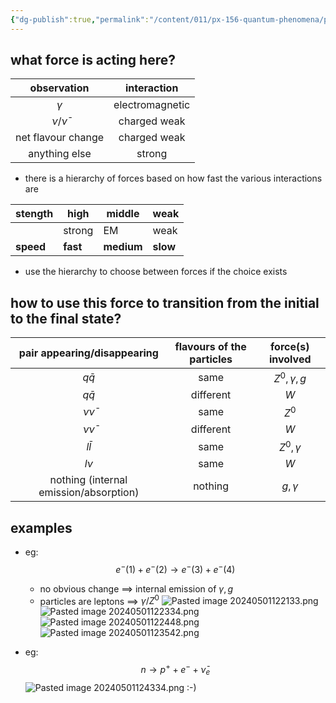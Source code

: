 ```yaml
---
{"dg-publish":true,"permalink":"/content/011/px-156-quantum-phenomena/px-156-b-particle-physics/px-156-g-feynmann-diagrams/px-156-g4-strategies-of-drawing-a-feynmann-diagram/","noteIcon":"1","created":"2025-08-27T13:14:00.642+01:00","updated":"2024-11-26T20:03:06.000+00:00"}
---
```


## what force is acting here?

|    observation     |   interaction   |
|:------------------:|:---------------:|
|      $\gamma$      | electromagnetic |
|   $\nu/\bar\nu$    |  charged weak   |
| net flavour change |  charged weak   |
|   anything else    |     strong      |

- there is a hierarchy of forces based on how fast the various interactions are

| stength   | high     | middle     | weak     |
| --------- | -------- | ---------- | -------- |
|           | strong   | EM         | weak     |
| **speed** | **fast** | **medium** | **slow** |
- use the hierarchy to choose between forces if the choice exists
## how to use this force to transition from the initial to the final state?

|    **pair appearing/disappearing**     | **flavours of the particles** | **force(s) involved** |
| :------------------------------------: | :---------------------------: | :-------------------: |
|               $q\bar q$                |             same              |  $Z^{0}, \gamma, g$   |
|               $q\bar q$                |           different           |          $W$          |
|              $\nu\bar\nu$              |             same              |        $Z^{0}$        |
|              $\nu\bar\nu$              |           different           |          $W$          |
|               $l\bar l$                |             same              |    $Z^{0},\gamma$     |
|                 $l\nu$                 |             same              |          $W$          |
| nothing (internal emission/absorption) |            nothing            |      $g,\gamma$       |
## examples
- eg: $$e^{-}(1)+e^{-}(2)\to e^{-}(3)+e^{-}(4)$$
	- no obvious change $\implies$ internal emission of $\gamma,g$
	- particles are leptons $\implies$ $\gamma/Z^{0}$
	![Pasted image 20240501122133.png](/img/user/pics/Pasted%20image%2020240501122133.png)
	![Pasted image 20240501122334.png](/img/user/pics/Pasted%20image%2020240501122334.png)
	![Pasted image 20240501122448.png](/img/user/pics/Pasted%20image%2020240501122448.png)
	![Pasted image 20240501123542.png](/img/user/pics/Pasted%20image%2020240501123542.png)

- eg: $$n \to p^{+} + e^{-}+ \bar\nu_{e}$$
	![Pasted image 20240501124334.png](/img/user/pics/Pasted%20image%2020240501124334.png)
:-)
